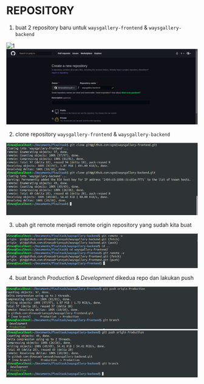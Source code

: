 # REPOSITORY

1. buat 2 repository baru untuk `waysgallery-frontend` & `waysgallery-backend`

![1](assets/01/png)
![1.2](assets/02.png)

2. clone repository `waysgallery-frontend` & `waysgallery-backend`

![2](assets/03.png)

3. ubah git remote menjadi remote origin repository yang sudah kita buat

![3](assets/04.png)

4. buat branch *Production* & *Development* dikedua repo dan lakukan push

![4](assets/05.png)
![4.1](assets/06.png)


